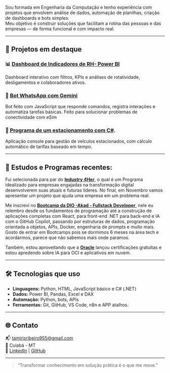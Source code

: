
Sou formada em Engenharia da Computação e tenho experiência com projetos que envolvem análise de dados, automação de planilhas, criação de dashboards e bots simples.  
Meu objetivo é construir soluções que facilitam a rotina das pessoas e das empresas — de forma funcional e com impacto real.

---

## 💼 Projetos em destaque

### 📊 [Dashboard de Indicadores de RH- Power BI](https://github.com/tamhiull/IndicadoresRh)
Dashboard interativo com filtros, KPIs e análises de rotatividade, desligamentos e colaboradores ativos.

### 🤖 [Bot WhatsApp com Gemini](https://github.com/tamhiull/whatsapp-gemini-bot)
Bot feito com JavaScript que responde comandos, registra interações e automatiza tarefas básicas.
Feito para solucionar problemas de conectividade com eSim 

### 🤖 [Programa de um estacionamento com C#](https://github.com/tamhiull/ProjetoEstacionamento).
Aplicação console para gestão de veículos estacionados, com cálculo automático de tarifas baseado em tempo. 

---

## 💼 Estudos e Programas recentes: 
Fui selecionada para par do [**Industry 4Her**](https://www.linkedin.com/company/industry4her1/), o qual é um Programa idealizado para empresas engajadas na transformação digital desenvolverem suas atuais e futuras líderes. No final, em Novembro vamos apresentar um projeto que ajuda uma empresa em um problema real. 

Me inscrevi no [**Bootcamp da DIO -Akad - Fullstack Developer**](https://web.dio.me/track/akad-fullstack-developer?tab=about), nele eu relembro desde os fundamentos de programação até a construção de aplicações completas com React, para front-end .NET para back-end e IA com o GitHub Copilot, passando por estruturas de dados, programação orientada a objetos, APIs, Docker, engenharia de prompts e muito mais. Gosto de entrar em Bootcamps pois se dormimos 6 meses na área tech e acordarmos, parece que não sabemos mais onde paramos.

Também, estou aproveitando que a [**Oracle**](https://mylearn.oracle.com/ou/home) lançou certificações gratuitas e estou apredendo sobre IA para OCI e aplicativos em nuvem. 


---

## 🛠️ Tecnologias que uso

- **Linguagens:** Python, HTML, JavaScript básico e C# (.NET)
- **Dados:** Power BI, Pandas, Excel e DAX
- **Automação:** Python, bots, APIs
- **Ferramentas:** Git, GitHub, VS Code, n8n e APP atalhos.

---

## 🌐 Contato

📬 tamirisribeiro955@gmail.com  
📍 Cuiabá - MT  
🔗 [LinkedIn](https://linkedin.com/in/tamicomp) | [GitHub](https://github.com/tamhiull)

---

> “Transformar conhecimento em solução prática é o que me move.”

